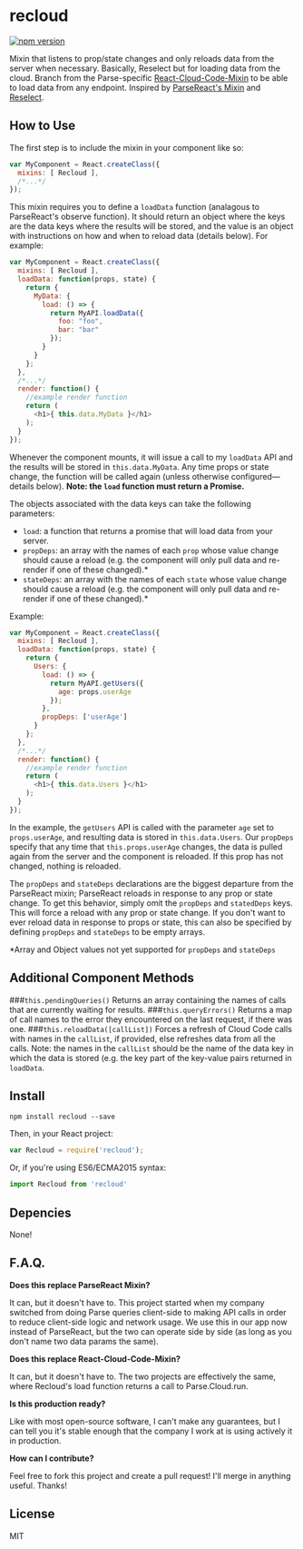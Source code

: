 # recloud

[![npm version](https://badge.fury.io/js/recloud.svg)](https://badge.fury.io/js/recloud)

Mixin that listens to prop/state changes and only reloads data from the server when necessary. Basically, Reselect but for loading data from the cloud. Branch from the Parse-specific [React-Cloud-Code-Mixin](https://github.com/rubencodes/react-cloud-code-mixin) to be able to load data from any endpoint. Inspired by [ParseReact's Mixin](https://github.com/ParsePlatform/ParseReact/blob/master/docs/api/Mixin.md) and [Reselect](https://github.com/reactjs/reselect).


## How to Use

The first step is to include the mixin in your component like so:

```javascript
var MyComponent = React.createClass({
  mixins: [ Recloud ],
  /*...*/
});
```

This mixin requires you to define a `loadData` function (analagous to ParseReact's observe function). It should return an object where the keys are the data keys where the results will be stored, and the value is an object with instructions on how and when to reload data (details below). For example:

```javascript
var MyComponent = React.createClass({
  mixins: [ Recloud ],
  loadData: function(props, state) {
    return {
      MyData: {
        load: () => {
          return MyAPI.loadData({
            foo: "foo",
            bar: "bar"
          });
        }
      }
    };
  },
  /*...*/
  render: function() {
    //example render function
    return (
      <h1>{ this.data.MyData }</h1>
    );
  }
});
```
Whenever the component mounts, it will issue a call to my `loadData` API and the results will be stored in `this.data.MyData`. Any time props or state change, the function will be called again (unless otherwise configured—details below). **Note: the `load` function must return a Promise.**

The objects associated with the data keys can take the following parameters:

- `load`: a function that returns a promise that will load data from your server.
- `propDeps`: an array with the names of each `prop` whose value change should cause a reload (e.g. the component will only pull data and re-render if one of these changed).*
- `stateDeps`: an array with the names of each `state` whose value change should cause a reload (e.g. the component will only pull data and re-render if one of these changed).*

Example:
```javascript
var MyComponent = React.createClass({
  mixins: [ Recloud ],
  loadData: function(props, state) {
    return {
      Users: {
        load: () => {
          return MyAPI.getUsers({
            age: props.userAge
          });
        },
        propDeps: ['userAge']
      }
    };
  },
  /*...*/
  render: function() {
    //example render function
    return (
      <h1>{ this.data.Users }</h1>
    );
  }
});
```

In the example, the `getUsers` API is called with the parameter `age` set to `props.userAge`, and resulting data is stored in `this.data.Users`. Our `propDeps` specify that any time that `this.props.userAge` changes, the data is pulled again from the server and the component is reloaded. If this prop has not changed, nothing is reloaded.

The `propDeps` and `stateDeps` declarations are the biggest departure from the ParseReact mixin; ParseReact reloads in response to any prop or state change. To get this behavior, simply omit the `propDeps` and `statedDeps` keys. This will force a reload with any prop or state change. If you don't want to ever reload data in response to props or state, this can also be specified by defining `propDeps` and `stateDeps` to be empty arrays.

*Array and Object values not yet supported for `propDeps` and `stateDeps`

## Additional Component Methods
###`this.pendingQueries()`
Returns an array containing the names of calls that are currently waiting for results.
###`this.queryErrors()`
Returns a map of call names to the error they encountered on the last request, if there was one.
###`this.reloadData([callList])`
Forces a refresh of Cloud Code calls with names in the `callList`, if provided, else refreshes data from all the calls. Note: the names in the `callList` should be the name of the data key in which the data is stored (e.g. the key part of the key-value pairs returned in `loadData`.

## Install

```
npm install recloud --save
```

Then, in your React project:

```javascript
var Recloud = require('recloud');
```

Or, if you're using ES6/ECMA2015 syntax:
```javascript
import Recloud from 'recloud'
```

## Depencies
None!

## F.A.Q.
**Does this replace ParseReact Mixin?**

It can, but it doesn't have to. This project started when my company switched from doing Parse queries client-side to making API calls in order to reduce client-side logic and network usage. We use this in our app now instead of ParseReact, but the two can operate side by side (as long as you don't name two data params the same).

**Does this replace React-Cloud-Code-Mixin?**

It can, but it doesn't have to. The two projects are effectively the same, where Recloud's load function returns a call to Parse.Cloud.run.

**Is this production ready?**

Like with most open-source software, I can't make any guarantees, but I can tell you it's stable enough that the company I work at is using actively it in production.

**How can I contribute?**

Feel free to fork this project and create a pull request! I'll merge in anything useful. Thanks!

## License

MIT
